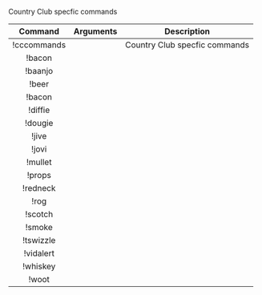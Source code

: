 Country Club specfic commands

|Command | Arguments |  Description |
|:------:|:---------:|:--------------------------------------:|
|!cccommands | | Country Club specfic commands |
|!bacon | | |
|!baanjo | | |
|!beer | | |
|!bacon | | |
|!diffie | | |
|!dougie | | |
|!jive | | |
|!jovi | | |
|!mullet | | |
|!props | | |
|!redneck | | |
|!rog | | |
|!scotch | | |
|!smoke | | |
|!tswizzle | | |
|!vidalert | | |
|!whiskey | | |
|!woot | | |

